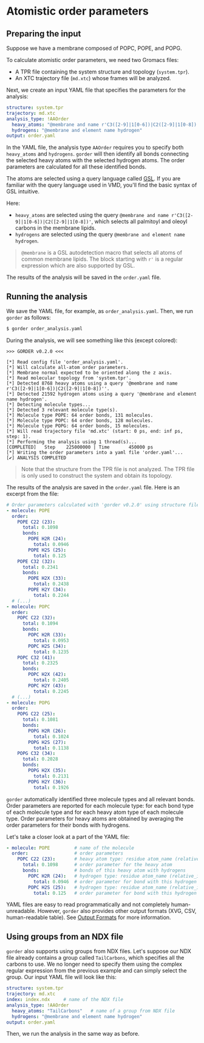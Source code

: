 # Atomistic order parameters

## Preparing the input

Suppose we have a membrane composed of POPC, POPE, and POPG.

To calculate atomistic order parameters, we need two Gromacs files:
- A TPR file containing the system structure and topology (`system.tpr`).
- An XTC trajectory file (`md.xtc`) whose frames will be analyzed.

Next, we create an input YAML file that specifies the parameters for the analysis:

```yaml
structure: system.tpr
trajectory: md.xtc
analysis_type: !AAOrder
  heavy_atoms: "@membrane and name r'C3([2-9]|1[0-6])|C2([2-9]|1[0-8])'"
  hydrogens: "@membrane and element name hydrogen"
output: order.yaml
```

In the YAML file, the analysis type `AAOrder` requires you to specify both `heavy_atoms` and `hydrogens`. `gorder` will then identify all bonds connecting the selected heavy atoms with the selected hydrogen atoms. The order parameters are calculated for all these identified bonds.
  
The atoms are selected using a query language called [GSL](https://docs.rs/groan_rs/latest/groan_rs/#groan-selection-language). If you are familiar with the query language used in VMD, you'll find the basic syntax of GSL intuitive.

Here:
- `heavy_atoms` are selected using the query `@membrane and name r'C3([2-9]|1[0-6])|C2([2-9]|1[0-8])'`, which selects all palmitoyl and oleoyl carbons in the membrane lipids.
- `hydrogens` are selected using the query `@membrane and element name hydrogen`.

> `@membrane` is a GSL autodetection macro that selects all atoms of common membrane lipids. The block starting with `r'` is a regular expression which are also supported by GSL.

The results of the analysis will be saved in the `order.yaml` file.

## Running the analysis

We save the YAML file, for example, as `order_analysis.yaml`. Then, we run `gorder` as follows:

```bash
$ gorder order_analysis.yaml
```

During the analysis, we will see something like this (except colored):

```text
>>> GORDER v0.2.0 <<<

[*] Read config file 'order_analysis.yaml'.
[*] Will calculate all-atom order parameters.
[*] Membrane normal expected to be oriented along the z axis.
[*] Read molecular topology from 'system.tpr'.
[*] Detected 8768 heavy atoms using a query '@membrane and name r'C3([2-9]|1[0-6])|C2([2-9]|1[0-8])''.
[*] Detected 21592 hydrogen atoms using a query '@membrane and element name hydrogen'.
[*] Detecting molecule types...
[*] Detected 3 relevant molecule type(s).
[*] Molecule type POPE: 64 order bonds, 131 molecules.
[*] Molecule type POPC: 64 order bonds, 128 molecules.
[*] Molecule type POPG: 64 order bonds, 15 molecules.
[*] Will read trajectory file 'md.xtc' (start: 0 ps, end: inf ps, step: 1).
[*] Performing the analysis using 1 thread(s)...
[COMPLETED]   Step    225000000 | Time       450000 ps
[*] Writing the order parameters into a yaml file 'order.yaml'...
[✔] ANALYSIS COMPLETED
```

> Note that the structure from the TPR file is not analyzed. The TPR file is only used to construct the system and obtain its topology.

The results of the analysis are saved in the `order.yaml` file. Here is an excerpt from the file:

```yaml
# Order parameters calculated with 'gorder v0.2.0' using structure file 'system.tpr' and trajectory file 'md.xtc'.
- molecule: POPE
  order:
    POPE C22 (23):
      total: 0.1098
      bonds:
        POPE H2R (24):
          total: 0.0946
        POPE H2S (25):
          total: 0.125
    POPE C32 (32):
      total: 0.2341
      bonds:
        POPE H2X (33):
          total: 0.2438
        POPE H2Y (34):
          total: 0.2244
  # (...)
- molecule: POPC
  order:
    POPC C22 (32):
      total: 0.1094
      bonds:
        POPC H2R (33):
          total: 0.0953
        POPC H2S (34):
          total: 0.1235
    POPC C32 (41):
      total: 0.2325
      bonds:
        POPC H2X (42):
          total: 0.2405
        POPC H2Y (43):
          total: 0.2245
  # (...)
- molecule: POPG
  order:
    POPG C22 (25):
      total: 0.1081
      bonds:
        POPG H2R (26):
          total: 0.1024
        POPG H2S (27):
          total: 0.1138
    POPG C32 (34):
      total: 0.2028
      bonds:
        POPG H2X (35):
          total: 0.2131
        POPG H2Y (36):
          total: 0.1926
```

`gorder` automatically identified three molecule types and all relevant bonds. Order parameters are reported for each molecule type: for each bond type of each molecule type and for each heavy atom type of each molecule type. Order parameters for heavy atoms are obtained by averaging the order parameters for their bonds with hydrogens.

Let's take a closer look at a part of the YAML file:

```yaml
- molecule: POPE         # name of the molecule
  order:                 # order parameters
    POPC C22 (23):       # heavy atom type: residue atom_name (relative_index)
      total: 0.1098      # order parameter for the heavy atom
      bonds:             # bonds of this heavy atom with hydrogens
        POPC H2R (24):   # hydrogen type: residue atom_name (relative_index)
          total: 0.0946  # order parameter for bond with this hydrogen
        POPC H2S (25):   # hydrogen type: residue atom_name (relative_index)
          total: 0.125   # order parameter for bond with this hydrogen
```

YAML files are easy to read programmatically and not completely human-unreadable. However, `gorder` also provides other output formats (XVG, CSV, human-readable table). See [Output Formats](output.md) for more information.

## Using groups from an NDX file

`gorder` also supports using groups from NDX files. Let's suppose our NDX file already contains a group called `TailCarbons`, which specifies all the carbons to use. We no longer need to specify them using the complex regular expression from the previous example and can simply select the group. Our input YAML file will look like this:

```yaml
structure: system.tpr
trajectory: md.xtc
index: index.ndx     # name of the NDX file
analysis_type: !AAOrder
  heavy_atoms: "TailCarbons"   # name of a group from NDX file
  hydrogens: "@membrane and element name hydrogen"
output: order.yaml
```

Then, we run the analysis in the same way as before.